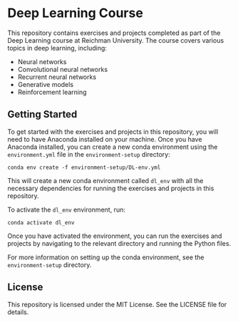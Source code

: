 # Deep Learning Course

This repository contains exercises and projects completed as part of the Deep Learning course at Reichman University. The course covers various topics in deep learning, including:

- Neural networks
- Convolutional neural networks
- Recurrent neural networks
- Generative models
- Reinforcement learning

## Getting Started

To get started with the exercises and projects in this repository, you will need to have Anaconda installed on your machine. Once you have Anaconda installed, you can create a new conda environment using the `environment.yml` file in the `environment-setup` directory:

```
conda env create -f environment-setup/DL-env.yml
```

This will create a new conda environment called `dl_env` with all the necessary dependencies for running the exercises and projects in this repository.

To activate the `dl_env` environment, run:

```
conda activate dl_env
```

Once you have activated the environment, you can run the exercises and projects by navigating to the relevant directory and running the Python files.

For more information on setting up the conda environment, see the `environment-setup` directory.

## License

This repository is licensed under the MIT License. See the LICENSE file for details.
